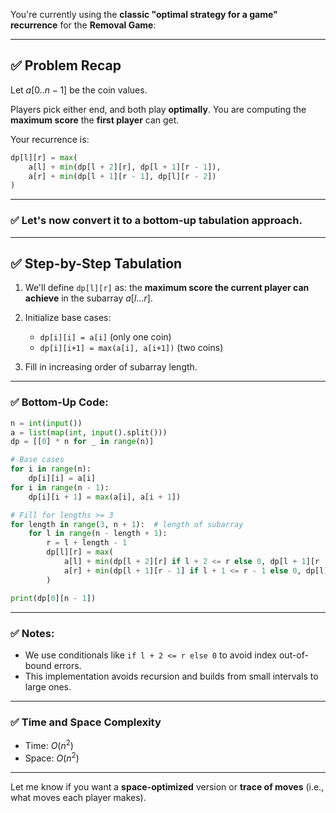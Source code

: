 You're currently using the **classic "optimal strategy for a game" recurrence** for the **Removal Game**:

---

## ✅ Problem Recap

Let $a[0..n-1]$ be the coin values.

Players pick either end, and both play **optimally**.
You are computing the **maximum score** the **first player** can get.

Your recurrence is:

```python
dp[l][r] = max(
    a[l] + min(dp[l + 2][r], dp[l + 1][r - 1]),
    a[r] + min(dp[l + 1][r - 1], dp[l][r - 2])
)
```

---

### ✅ Let's now convert it to a **bottom-up tabulation** approach.

---

## ✅ Step-by-Step Tabulation

1. We'll define `dp[l][r]` as: the **maximum score the current player can achieve** in the subarray $a[l \ldots r]$.
2. Initialize base cases:

   * `dp[i][i] = a[i]`  (only one coin)
   * `dp[i][i+1] = max(a[i], a[i+1])` (two coins)
3. Fill in increasing order of subarray length.

---

### ✅ Bottom-Up Code:

```python
n = int(input())
a = list(map(int, input().split()))
dp = [[0] * n for _ in range(n)]

# Base cases
for i in range(n):
    dp[i][i] = a[i]
for i in range(n - 1):
    dp[i][i + 1] = max(a[i], a[i + 1])

# Fill for lengths >= 3
for length in range(3, n + 1):  # length of subarray
    for l in range(n - length + 1):
        r = l + length - 1
        dp[l][r] = max(
            a[l] + min(dp[l + 2][r] if l + 2 <= r else 0, dp[l + 1][r - 1] if l + 1 <= r - 1 else 0),
            a[r] + min(dp[l + 1][r - 1] if l + 1 <= r - 1 else 0, dp[l][r - 2] if l <= r - 2 else 0)
        )

print(dp[0][n - 1])
```

---

### ✅ Notes:

* We use conditionals like `if l + 2 <= r else 0` to avoid index out-of-bound errors.
* This implementation avoids recursion and builds from small intervals to large ones.

---

### ✅ Time and Space Complexity

* Time: $O(n^2)$
* Space: $O(n^2)$

---

Let me know if you want a **space-optimized** version or **trace of moves** (i.e., what moves each player makes).
